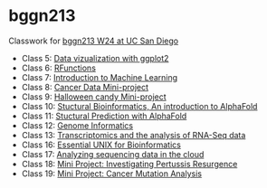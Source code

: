 # bggn213
Classwork for [bggn213 W24 at UC San Diego](https://bioboot.github.io/bggn213_W24/) 


- Class 5: [Data vizualization with ggplot2](https://github.com/courtcc/bggn213/blob/main/lab5/lab5.pdf)
- Class 6: [RFunctions](https://github.com/courtcc/bggn213/blob/main/class%206/class6.md)
- Class 7: [Introduction to Machine Learning](https://github.com/courtcc/bggn213/blob/main/class%207/class%207.md)
- Class 8: [Cancer Data Mini-project](https://github.com/courtcc/bggn213/blob/main/class%208/class8.md)
- Class 9: [Halloween candy Mini-project](https://github.com/courtcc/bggn213/blob/main/class%209_10/class9.md)
- Class 10: [Stuctural Bioinformatics, An introduction to AlphaFold](https://github.com/courtcc/bggn213/blob/main/class%209_10/class10.md)
- Class 11: [Stuctural Prediction with AlphaFold]()
- Class 12: [Genome Informatics](https://github.com/courtcc/bggn213/blob/main/class12/wk8_genomics_lab.pdf)
- Class 13: [Transcriptomics and the analysis of RNA-Seq data](https://github.com/courtcc/bggn213/blob/main/class%2013/class13.md)
- Class 16: [Essential UNIX for Bioinformatics]()
- Class 17: [Analyzing sequencing data in the cloud]()
- Class 18: [Mini Project: Investigating Pertussis Resurgence]()
- Class 19: [Mini Project: Cancer Mutation Analysis](https://github.com/courtcc/bggn213/blob/main/class%2019/lab19.pdf)

